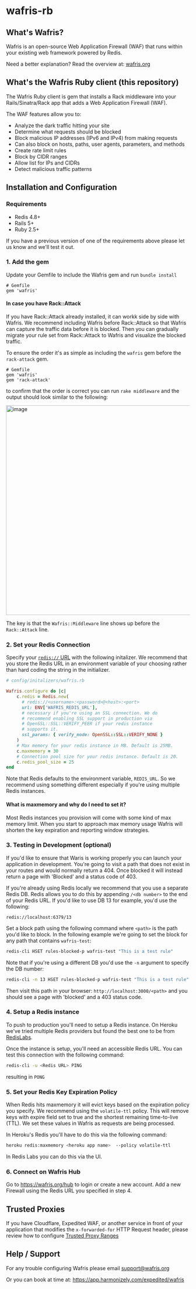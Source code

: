 # wafris-rb

## What's Wafris?
Wafris is an open-source Web Application Firewall (WAF) that runs within your existing web framework powered by Redis.

Need a better explanation? Read the overview at: [wafris.org](https://wafris.org)

## What's the Wafris Ruby client (this repository)

The Wafris Ruby client is gem that installs a Rack middleware into your Rails/Sinatra/Rack app that adds a Web Application Firewall (WAF).

The WAF features allow you to:

- Analyze the dark traffic hitting your site
- Determine what requests should be blocked
- Block malicious IP addresses (IPv6 and IPv4) from making requests
- Can also block on hosts, paths, user agents, parameters, and methods
- Create rate limit rules
- Block by CIDR ranges
- Allow list for IPs and CIDRs
- Detect malicious traffic patterns

## Installation and Configuration

### Requirements
- Redis 4.8+
- Rails 5+
- Ruby 2.5+

If you have a previous version of one of the requirements above please let us know and we'll test it out.

### 1. Add the gem

Update your Gemfile to include the Wafris gem and run `bundle install`

```
# Gemfile
gem 'wafris'
```

#### In case you have Rack::Attack

If you have Rack::Attack already installed, it can workk side by side with Wafris. We recommend including Wafris before Rack::Attack so that Wafris can capture the traffic data before it is blocked.
Then you can gradually migrate your rule set from Rack::Attack to Wafris and visualize the blocked traffic.

To ensure the order it's as simple as including the `wafris` gem before the `rack-attack` gem.

```
# Gemfile
gem 'wafris'
gem 'rack-attack'
```

to confirm that the order is correct you can run `rake middleware` and the output should look similar to the following:

<img width="573" alt="image" src="https://github.com/Wafris/wafris-rb/assets/155443/2dd9f5dc-58e6-40c2-96b6-f7b97267a039">

The key is that the `Wafris::Middleware` line shows up before the `Rack::Attack` line.

### 2. Set your Redis Connection

Specify your [`redis://` URL][redis-url] with the following initalizer. We recommend that you store the Redis URL in an
environment variable of your choosing rather than hard coding the string in the initializer.

```ruby
# config/initalizers/wafris.rb

Wafris.configure do |c|
    c.redis = Redis.new(
      # redis://<username>:<password>@<host>:<port>
      url: ENV['WAFRIS_REDIS_URL'],
      # necessary if you're using an SSL connection. We do
      # recommend enabling SSL support in production via
      # OpenSSL::SSL::VERIFY_PEER if your redis instance
      # supports it.
      ssl_params: { verify_mode: OpenSSL::SSL::VERIFY_NONE }
    )
    # Max memory for your redis instance in MB. Default is 25MB.
    c.maxmemory = 30
    # Connection pool size for your redis instance. Default is 20.
    c.redis_pool_size = 25
end
```

Note that Redis defaults to the environment variable, `REDIS_URL`. So we recommend using something different especially if you're using multiple Redis instances.

#### What is maxmemory and why do I need to set it?

Most Redis instances you provision will come with some kind of max memory limit. When you start to approach max memory usage Wafris will shorten the key expiration and reporting window strategies.

### 3. Testing in Development (optional)

If you'd like to ensure that Waris is working properly you can launch your application in development. You're going to visit a path
that does not exist in your routes and would normally return a 404. Once blocked it will instead return a page with 'Blocked' and
a status code of 403.

If you're already using Redis locally we recommend that you use a separate Redis DB. Redis allows you to do this by appending
`/<db number>` to the end of your Redis URL. If you'd like to use DB 13 for example, you'd use the following:

```
redis://localhost:6379/13
```

Set a block path using the following command where `<path>` is the path you'd like to block. In the following example we're going to set
the block for any path that contains `wafris-test`:

```sh
redis-cli HSET rules-blocked-p wafris-test "This is a test rule"
```

Note that if you're using a different DB you'd use the `-n` argument to specify the DB number:

```sh
redis-cli -n 13 HSET rules-blocked-p wafris-test "This is a test rule"
```

Then visit this path in your browser: `http://localhost:3000/<path>` and you should see a page with
'blocked' and a 403 status code.

### 4. Setup a Redis instance

To push to production you'll need to setup a Redis instance. On Heroku we've tried multiple Redis providers but found the best one to be from [RedisLabs](https://redislabs.com/).

Once the instance is setup, you'll need an accessible Redis URL. You can test this connection with the following command:

```sh
redis-cli -u <Redis URL> PING
```

resulting in `PONG`

### 5. Set your Redis Key Expiration Policy

When Redis hits maxmemory it will evict keys based on the expiration policy you specify.
We recommend using the `volatile-ttl` policy. This will remove keys with expire field set to true and the shortest remaining time-to-live (TTL). We set these values in Wafris as requests are being processed.

In Heroku's Redis you'll have to do this via the following command:

```sh
heroku redis:maxmemory <heroku app name>  --policy volatile-ttl
```

In Redis Labs you can do this via the UI.

### 6. Connect on Wafris Hub

Go to https://wafris.org/hub to login or create a new account. Add a new Firewall using the Redis URL you specified in step 4.


## Trusted Proxies

If you have Cloudflare, Expedited WAF, or another service in front of your application that modifies the `x-forwarded-for` HTTP Request header, please review how to configure [Trusted Proxy Ranges](docs/trusted-proxies.md)

## Help / Support

For any trouble configuring Wafris please email [support@wafris.org](mailto:support@wafris.org)

Or you can book at time at: https://app.harmonizely.com/expedited/wafris

<img src='https://uptimer.expeditedsecurity.com/wafris-rb' width='0' height='0'>

[redis-url]:         https://www.iana.org/assignments/uri-schemes/prov/redis
